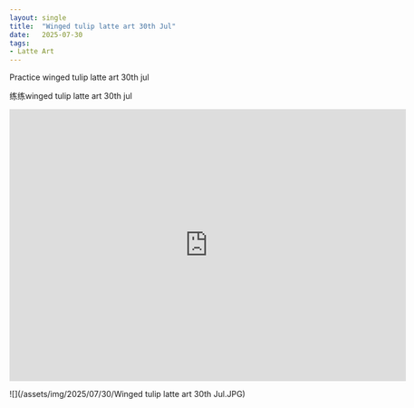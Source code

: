 ```yaml
---
layout: single
title:  "Winged tulip latte art 30th Jul"
date:   2025-07-30
tags:
- Latte Art
---
```


Practice winged tulip latte art 30th jul

练练winged tulip latte art 30th jul

<div class="embed-container">
  <iframe
      src="https://www.youtube.com/embed/f_qJeKu56BA"
      width="700"
      height="480"
      frameborder="0"
      allowfullscreen="true">
  </iframe>
</div>

![](/assets/img/2025/07/30/Winged tulip latte art 30th Jul.JPG)

